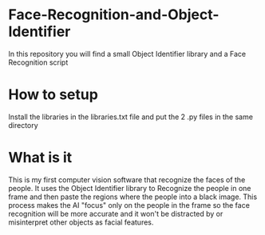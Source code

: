 # Face-Recognition-and-Object-Identifier
In this repository you will find a small Object Identifier library and a Face Recognition script

# How to setup
Install the libraries in the libraries.txt file and put the 2 .py files in the same directory

# What is it
This is my first computer vision software that recognize the faces of the people.
It uses the Object Identifier library to Recognize the people in one frame and then paste the regions where the people into a black image.
This process makes the AI "focus" only on the people in the frame so the face recognition will be more accurate and it won't be distracted by or misinterpret other objects as facial features.
